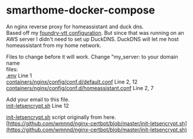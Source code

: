 # smarthome-docker-compose
An nginx reverse proxy for homeassistant and duck dns.  
Based off my [foundry-vtt configuration](https://github.com/jeottesen/foundry-docker-compose). But since that 
was running on an AWS server I didn't need to set up DuckDNS. DuckDNS will let me host homeassistant from my home network.

Files to change before it will work. Change "my_server: to your domain name  
files:  
[.env](.env) Line 1  
[containers/nginx/config/conf.d/default.conf](containers/nginx/config/conf.d/default.conf) Line 2, 12  
[containers/nginx/config/conf.d/homeassistant.conf](containers/nginx/config/conf.d/foundry.conf) Line 2, 7  
  
  
Add your email to this file.  
[init-letsencrypt.sh](init-letsencrypt.sh) Line 12  
  
[init-letsencrypt.sh](init-letsencrypt.sh) script originally from here.  
[https://github.com/wmnnd/nginx-certbot/blob/master/init-letsencrypt.sh](https://github.com/wmnnd/nginx-certbot/blob/master/init-letsencrypt.sh)
